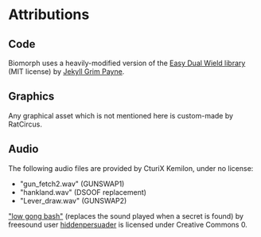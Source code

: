 # Attributions

## Code

Biomorph uses a heavily-modified version of the [Easy Dual Wield library](https://github.com/jekyllgrim/Easy-Dual-Wield) (MIT license) by [Jekyll Grim Payne](https://github.com/jekyllgrim).

## Graphics

Any graphical asset which is not mentioned here is custom-made by RatCircus.

## Audio

The following audio files are provided by CturiX Kemilon, under no license:
- "gun_fetch2.wav" (GUNSWAP1)
- "hankland.wav" (DSOOF replacement)
- "Lever_draw.wav" (GUNSWAP2)

["low gong bash"](https://freesound.org/people/hiddenpersuader/sounds/155460/) (replaces the sound played when a secret is found) by freesound user [hiddenpersuader](https://freesound.org/people/hiddenpersuader/) is licensed under Creative Commons 0.
